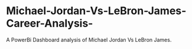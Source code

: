 # Michael-Jordan-Vs-LeBron-James-Career-Analysis-
A PowerBi Dashboard analysis of Michael Jordan Vs LeBron James. 
